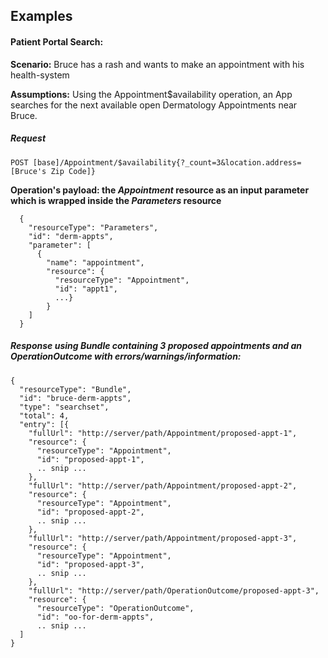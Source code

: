 ## Examples

#### Patient Portal Search:

**Scenario:** Bruce has a rash and wants to make an appointment with his health-system

**Assumptions:** Using the Appointment$availability operation, an App searches for the next available open Dermatology Appointments near Bruce.

##### Request

`POST [base]/Appointment/$availability{?_count=3&location.address=[Bruce's Zip Code]}`

**Operation's payload: the *Appointment* resource as an input parameter which is wrapped inside the *Parameters* resource**


      {
        "resourceType": "Parameters",
        "id": "derm-appts",
        "parameter": [
          {
            "name": "appointment",
            "resource": {
              "resourceType": "Appointment",
              "id": "appt1",
              ...}
            }
        ]
      }


##### Response using *Bundle* containing 3 proposed appointments and an OperationOutcome with errors/warnings/information:

    {
      "resourceType": "Bundle",
      "id": "bruce-derm-appts",
      "type": "searchset",
      "total": 4,
      "entry": [{
        "fullUrl": "http://server/path/Appointment/proposed-appt-1",
        "resource": {
          "resourceType": "Appointment",
          "id": "proposed-appt-1",
          .. snip ...
        },
        "fullUrl": "http://server/path/Appointment/proposed-appt-2",
        "resource": {
          "resourceType": "Appointment",
          "id": "proposed-appt-2",
          .. snip ...
        },
        "fullUrl": "http://server/path/Appointment/proposed-appt-3",
        "resource": {
          "resourceType": "Appointment",
          "id": "proposed-appt-3",
          .. snip ...
        },
        "fullUrl": "http://server/path/OperationOutcome/proposed-appt-3",
        "resource": {
          "resourceType": "OperationOutcome",
          "id": "oo-for-derm-appts",
          .. snip ...
      ]
    }
